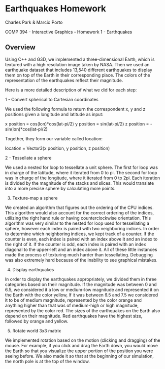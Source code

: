 # Earthquakes Homework

Charles Park & Marcio Porto

COMP 394 - Interactive Graphics - Homework 1 - Earthquakes

## Overview

Using C++ and G3D, we implemented a three-dimensional Earth, which is textured with a high resolution image taken by NASA. Then we used an earthquake dataset that includes 13,540 different earthquakes to display them on top of the Earth in their corresponding place. The colors of the representation of the earthquakes reflect their magnitude.

Here is a more detailed description of what we did for each step:

1 - Convert spherical to Cartesian coordinates

We used the following formula to return the correspondent x, y and z positions given a longitude and latitude as input:

x position = cos(lon)*cos(lat-pi/2)
y position = sin(lat-pi/2)
z position = -sin(lon)*cos(lat-pi/2)

Together, they form our variable called location:

location = Vector3(x position, y position, z position)  

2 - Tessellate a sphere

We used a nested for loop to tessellate a unit sphere. The first for loop was in charge of the latitude, where it iterated from 0 to pi. The second for loop was in charge of the longitude, where it iterated from 0 to 2pi. Each iteration is divided by the magnitude of the stacks and slices. This would translate into a more precise sphere by calculating more points.

3. Texture-map a sphere

We created an algorithm that figures out the ordering of the CPU indices. This algorithm would also account for the correct ordering of the indices, utilizing the right hand rule or having counterclockwise orientation. This algorithm was very similar to the nested for loop used for tessellating a sphere, however each index is paired with two neighboring indices. In order to determine which neighboring indices, we kept track of a counter. If the counter is even, each index is paired with an index above it and an index to the right of it. If the counter is odd, each index is paired with an index diagonal to the upper-left and an index above it. All of these little instances made the process of texturing much harder than tessellating. Debugging was also extremely hard because of the inability to see graphical mistakes.

4. Display earthquakes

In order to display the earthquakes appropriately, we divided them in three categories based on their magnitude. If the magnitude was between 0 and 6.5, we considered it a low or medium-low magnitude and represented it on the Earth with the color yellow, If it was between 6.5 and 7.5 we considered it to be of medium magnitude, represented by the color orange and anything  higher than that was of medium-high or high magnitude, represented by the color red. The sizes of the earthquakes on the Earth also depend on their magnitude. Red earthquakes have the highest size, followed by orange and yellow.  

5. Rotate world 3x3 matrix

We implemented rotation based on the motion (clicking and dragging) of the mouse. For example, if you click and drag the Earth down, you would move the Earth so that you visualize the upper portion of the position you were seeing before. We also made it so that at the beginning of our simulation, the north pole is at the top of the window.
